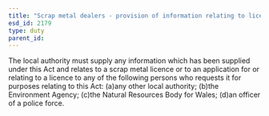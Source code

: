 ```yaml
---
title: "Scrap metal dealers - provision of information relating to licence"
esd_id: 2179
type: duty
parent_id:  
---
```


The local authority must supply any information which has been supplied under this Act and relates to a scrap metal licence or to an application for or relating to a licence to any of the following persons who requests it for purposes relating to this Act:  (a)any other local authority;  (b)the Environment Agency;  (c)the Natural Resources Body for Wales;  (d)an officer of a police force.

